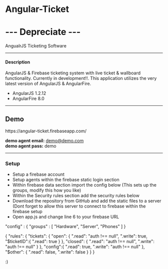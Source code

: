 Angular-Ticket
==============

<h1> --- Depreciate --- </h1>

AngualrJS Ticketing Software

<hr>

<h4>Description</h4>
<p>
  AngularJS & Firebase ticketing system with live ticket & wallboard functionality. Currently in development!!. This application utilizes the very latest version of AngularJS & AngularFire.
</p>

<p>
  <ul>
    <li>AngularJS 1.2.12</li>
    <li>AngularFire 8.0</li>
  </ul>
</p>

<hr>

<h2>Demo</h2>
<p>
  https://angular-ticket.firebaseapp.com/
</p>

<b>demo agent email:</b> demo@demo.com
<br/>
<b>demo agent pass:</b> demo

<hr>

<h3>Setup</h3>

<p>
  <ul>
    <li>Setup a firebase account</li>
    <li>Setup agents within the firebase static login section</li>
    <li>Within firebase data section import the config below (This sets up the groups, modify this how you like)</li>
    <li>Within the Security rules section add the security rules below</li>
    <li>Download the repository from GitHub and add the static files to a server (Dont forget to allow this server to connect to firebase within the firebase setup</li>
    <li>Open app.js and change line 6 to your firebase URL</li>
  </ul>
</p>

<p>
  "config" : {
    "groups" : [ "Hardware", "Server", "Phones" ]
  }
</p>

<p>
{
  "rules": {
    "tickets": {
      "open": {
        ".read": "auth !== null",
        ".write": true,
        "$ticketID":{
          ".read": true
        }
      },
      "closed": {
        ".read": "auth !== null",
        ".write": "auth !== null"
      }
    },
    "config":{
      ".read": true,
      ".write": "auth !== null"
    },
    "$other": {
      ".read": false,
      ".write": false
    }
  }
}
</p>

:)
